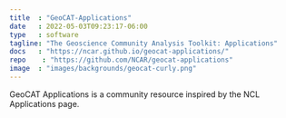 ```yaml
---
title  : "GeoCAT-Applications"
date   : 2022-05-03T09:23:17-06:00
type   : software
tagline: "The Geoscience Community Analysis Toolkit: Applications"
docs   : "https://ncar.github.io/geocat-applications/"
repo    : "https://github.com/NCAR/geocat-applications"
image  : "images/backgrounds/geocat-curly.png"
---
```


GeoCAT Applications is a community resource inspired by the NCL Applications page.

